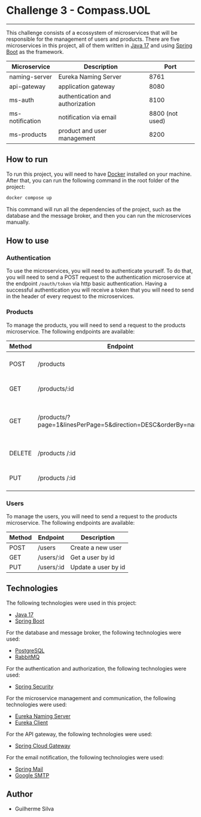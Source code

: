 # Challenge 3 - Compass.UOL

---
This challenge consists of a ecossystem of microservices that will be responsible for the management of users and products.
There are five microservices in this project, all of them written in [Java 17](https://www.oracle.com/java/technologies/downloads/#java17) and using [Spring Boot](https://spring.io/projects/spring-boot) as the framework.

| Microservice    | Description                      | Port            |
|-----------------|----------------------------------|-----------------|
| naming-server   | Eureka Naming Server             | 8761            |
| api-gateway     | application gateway              | 8080            |
| ms-auth         | authentication and authorization | 8100            |
| ms-notification | notification via email           | 8800 (not used) |
| ms-products     | product and user management      | 8200            |

## How to run
To run this project, you will need to have [Docker](https://www.docker.com/) installed on your machine. After that, you can run the following command in the root folder of the project:
```bash
docker compose up
```
This command will run all the dependencies of the project, such as the database and the message broker, and then you can run the microservices manually.

## How to use

### Authentication
To use the microservices, you will need to authenticate yourself. To do that, you will need to send a POST request to the authentication microservice at the endpoint `/oauth/token` via http basic authentication. Having a
successful authentication you will receive a token that you will need to send in the header of every request to the microservices.

### Products
To manage the products, you will need to send a request to the products microservice. The following endpoints are available:

| Method | Endpoint                                                     | Description                                        |
|--------|--------------------------------------------------------------|----------------------------------------------------|
| POST   | /products                                                    | Create a new product                               |
| GET    | /products/:id                                                | Get a product by id                                | 
| GET    | /products/?page=1&linesPerPage=5&direction=DESC&orderBy=name | Get a list of products with pagination and sorting |
| DELETE | /products /:id                                               | Delete a product by id                             |
| PUT    | /products /:id                                               | Update a product by id                             |

### Users
To manage the users, you will need to send a request to the products microservice. The following endpoints are available:

| Method | Endpoint                                                     | Description                                        |
|--------|--------------------------------------------------------------|----------------------------------------------------|
| POST   | /users                                                       | Create a new user                                  |
| GET    | /users/:id                                                   | Get a user by id                                   |
| PUT    | /users/:id                                                   | Update a user by id                                |

## Technologies
The following technologies were used in this project:
 - [Java 17](https://www.oracle.com/java/technologies/downloads/#java17)
 - [Spring Boot](https://spring.io/projects/spring-boot)

For the database and message broker, the following technologies were used:
 - [PostgreSQL](https://www.postgresql.org/)
 - [RabbitMQ](https://www.rabbitmq.com/)

For the authentication and authorization, the following technologies were used:
 - [Spring Security](https://spring.io/projects/spring-security)

For the microservice management and communication, the following technologies were used:
 - [Eureka Naming Server](https://spring.io/projects/spring-cloud-netflix)
 - [Eureka Client](https://spring.io/projects/spring-cloud-netflix)

For the API gateway, the following technologies were used:
 - [Spring Cloud Gateway](https://spring.io/projects/spring-cloud-gateway)

For the email notification, the following technologies were used:
 - [Spring Mail](https://spring.io/projects/spring-boot)
 - [Google SMTP](https://support.google.com/a/answer/176600?hl=en)

## Author
- Guilherme Silva
